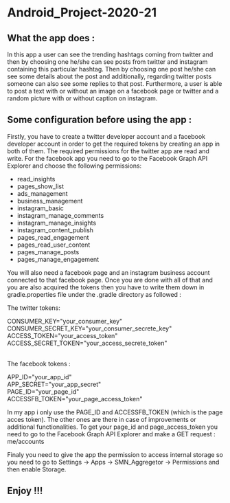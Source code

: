 # Android_Project-2020-21
## What the app does :  
In this app a user can see the trending hashtags coming from twitter and then by choosing one he/she can see posts from twitter
and instagram containing this particular hashtag. Then by choosing one post he/she can see some details about the post and additionally,
regarding twitter posts someone can also see some replies to that post. Furthermore, a user is able to post a text with or without an image
on a facebook page or twitter and a random picture with or without caption on instagram.  

## Some configuration before using the app :  
Firstly, you have to create a twitter developer account and a facebook developer account in order to get the required tokens by creating an app in
both of them. The required permissions for the twitter app are read and write. For the facebook app you need to go to the Facebook Graph API Explorer
and choose the following permissions:  

- read_insights  
- pages_show_list  
- ads_management  
- business_management  
- instagram_basic  
- instagram_manage_comments  
- instagram_manage_insights  
- instagram_content_publish  
- pages_read_engagement  
- pages_read_user_content  
- pages_manage_posts  
- pages_manage_engagement  

You will also need a facebook page and an instagram business account connected to that facebook page. Once you are done with all of that
and you are also acquired the tokens then you have to write them down in gradle.properties file under the .gradle directory
as followed :  

The twitter tokens:  

CONSUMER_KEY="your_consumer_key"  
CONSUMER_SECRET_KEY="your_consumer_secrete_key"  
ACCESS_TOKEN="your_access_token"  
ACCESS_SECRET_TOKEN="your_access_secrete_token"  
</br>

The facebook tokens :  

APP_ID="your_app_id"  
APP_SECRET="your_app_secret"  
PAGE_ID="your_page_id"  
ACCESSFB_TOKEN="your_page_access_token"  

In my app i only use the PAGE_ID and ACCESSFB_TOKEN (which is the page acces token). The other ones are there in case of improvements or additional functionalities.
To get your page_id and page_access_token you need to go to the Facebook Graph API Explorer and make a GET request : me/accounts  

Finaly you need to give the app the permission to access internal storage so you need to go to Settings -> Apps -> SMN_Aggregetor -> Permissions and then
enable Storage.

## Enjoy !!!
